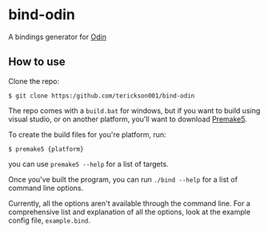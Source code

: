 # bind-odin
A bindings generator for [Odin](https://github.com/odin-lang/odin)

## How to use

Clone the repo:
```
$ git clone https:/github.com/terickson001/bind-odin
```

The repo comes with a `build.bat` for windows, but if you want to build using visual studio, or on another platform, you'll want to download [Premake5](https://premake.github.io/download.html#v5).

To create the build files for you're platform, run:
```
$ premake5 {platform}
```
you can use `premake5 --help` for a list of targets.

Once you've built the program, you can run `./bind --help` for a list of command line options.

Currently, all the options aren't available through the command line. For a comprehensive list and explanation of all the options, look at the example config file, `example.bind`.
